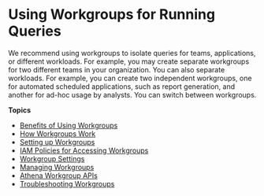 # Using Workgroups for Running Queries<a name="workgroups"></a>

We recommend using workgroups to isolate queries for teams, applications, or different workloads\. For example, you may create separate workgroups for two different teams in your organization\. You can also separate workloads\. For example, you can create two independent workgroups, one for automated scheduled applications, such as report generation, and another for ad\-hoc usage by analysts\. You can switch between workgroups\. 

**Topics**
+ [Benefits of Using Workgroups](workgroups-benefits.md)
+ [How Workgroups Work](user-created-workgroups.md)
+ [Setting up Workgroups](workgroups-procedure.md)
+ [IAM Policies for Accessing Workgroups](workgroups-iam-policy.md)
+ [Workgroup Settings](workgroups-settings.md)
+ [Managing Workgroups](workgroups-create-update-delete.md)
+ [Athena Workgroup APIs](workgroups-api-list.md)
+ [Troubleshooting Workgroups](workgroups-troubleshooting.md)